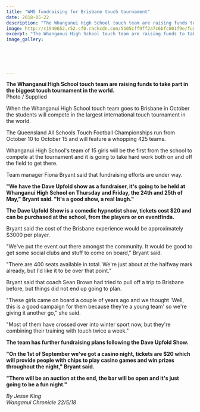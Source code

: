 ```yaml
---
title: "WHS fundraising for Brisbane touch tournament"
date: 2018-05-22
description: "The Whanganui High School touch team are raising funds to take part in the biggest touch tournament in the world..."
image: http://c1940652.r52.cf0.rackcdn.com/5b05cff9ff2a7c6bfc001f9e/fundraising-for-brisbane-chron-22-may.jpg
excerpt: "The Whanganui High School touch team are raising funds to take part in the biggest touch tournament in the world."
image_gallery:
    
    
    
    
    
---
```


<p><span><strong>The Whanganui High School touch team are raising funds to take part in the biggest touch tournament in the world.</strong> <br />Photo / Supplied</span></p>
<p class="element element-paragraph">When the Whanganui High School touch team goes to Brisbane in October the students will compete in the largest international touch tournament in the world.</p>
<p class="element element-paragraph">The Queensland All Schools Touch Football Championships run from October 10 to October 15 and will feature a whopping 425 teams.</p>
<p class="element element-paragraph">Whanganui High School's team of 15 girls will be the first from the school to compete at the tournament and it is going to take hard work both on and off the field to get there.</p>
<p class="element element-paragraph">Team manager Fiona Bryant said that fundraising efforts are under way.</p>
<p class="element element-paragraph"><strong>"We have the Dave Upfold show as a fundraiser, it's going to be held at Whanganui High School on Thursday and Friday, the 24th and 25th of May," Bryant said. "It's a good show, a real laugh."</strong></p>
<p class="element element-paragraph"><strong>The Dave Upfold Show is a comedic hypnotist show, tickets cost $20 and can be purchased at the school, from the players or on eventfinda.</strong></p>
<p class="element element-paragraph">Bryant said the cost of the Brisbane experience would be approximately $3000 per player.</p>
<p class="element element-paragraph">"We've put the event out there amongst the community. It would be good to get some social clubs and stuff to come on board," Bryant said.</p>
<p class="element element-paragraph">"There are 400 seats available in total. We're just about at the halfway mark already, but I'd like it to be over that point."</p>
<p class="element element-paragraph">Bryant said that coach Sean Brown had tried to pull off a trip to Brisbane before, but things did not end up going to plan.</p>
<p class="element element-paragraph">"These girls came on board a couple of years ago and we thought 'Well, this is a good campaign for them because they're a young team' so we're giving it another go," she said.</p>
<p class="element element-paragraph">"Most of them have crossed over into winter sport now, but they're combining their training with touch twice a week."</p>
<p class="element element-paragraph"><strong>The team has further fundraising plans following the Dave Upfold Show.</strong></p>
<p class="element element-paragraph"><strong>"On the 1st of September we've got a casino night, tickets are $20 which will provide people with chips to play casino games and win prizes throughout the night," Bryant said.</strong></p>
<p class="element element-paragraph"><strong>"There will be an auction at the end, the bar will be open and it's just going to be a fun night."</strong></p>
<p><em>By Jesse King</em><br /><em>Wanganui Chronicle 22/5/18</em></p>


